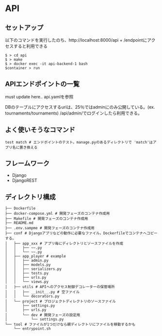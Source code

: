 # API
## セットアップ
以下のコマンドを実行したのち、http://localhost:8000/api + /endpointにアクセスすると利用できる
```
$ > cd api
$ > make
$ > docker exec -it api-backend-1 bash
$container > run
```

## APIエンドポイントの一覧
must update here.. api.yamlを参照

DBのテーブルにアクセスするuriは、25％ではadminにのみ公開している。(ex. tournaments/tournaments)
/api/admin/でログインしたら利用できる。

## よく使いそうなコマンド
```
test match # エンドポイントのテスト。manage.pyのあるディレクトリで 'match'はアプリ名に置き換える
```

## フレームワーク
* Django
* DjangoREST

## ディレクトリ構成
```
├── Dockerfile
├── docker-compose.yml # 開発フェーズのコンテナ作成用
├── Makefile # 開発フェーズのコンテナ作成用
├── README.md
├── .env.sampme # 開発フェーズのコンテナ作成用
├── conf # Djangoアプリなどの動作に必要なファイル。Dockerfileでコンテナへコピーする。
│   ├── app_xxx # アプリ毎にディレクトリとソースファイルを作成
│   │   ├── ~~.py
│   │   └── ~~.py
│   ├── app_player # example
│   │   ├── admin.py
│   │   ├── models.py
│   │   ├── serializers.py
│   │   ├── tests.py
│   │   ├── urls.py
│   │   └── views.py
│   ├── utils # APIへのアクセス制御デコレーターの保管場所
│   │   ├── __init__.py # 空ファイル
│   │   └── decorators.py
│   └── project # プロジェクトディレクトリのソースファイル
│       ├── settings.py
│       ├── urls.py
│       └── dev # 開発フェーズの設定用
│           └── settings.py
└── tool # ファイルが1つだけなら親ディレクトリにファイルを移動するかも
    └── entrypoint.sh
```